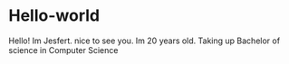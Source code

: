 # Hello-world
Hello! Im Jesfert. nice to see you.
Im 20 years old. Taking up Bachelor of science in Computer Science
